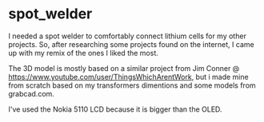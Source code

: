 # spot_welder
I needed a spot welder to comfortably connect lithium cells for my other projects.
So, after researching some projects found on the internet, I came up with my remix of the ones I liked the most.

The 3D model is mostly based on a similar project from Jim Conner @ https://www.youtube.com/user/ThingsWhichArentWork, but i made mine from scratch based on my transformers dimentions and some models from grabcad.com.

I've used the Nokia 5110 LCD because it is bigger than the OLED.
